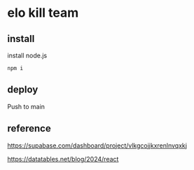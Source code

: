 # elo kill team

## install

install node.js

`npm i`

## deploy

Push to main

## reference

https://supabase.com/dashboard/project/vlkgcojjkxrenlnvqxkj

https://datatables.net/blog/2024/react
